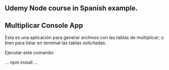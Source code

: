 ## Udemy Node course in Spanish example.
## Multiplicar Console App

Esta es una aplicación para generar archivos con las tablas de multiplicar; o bien para listar en terminal las tablas solicitadas.

Ejecutar este comando:

...
npm install
...
